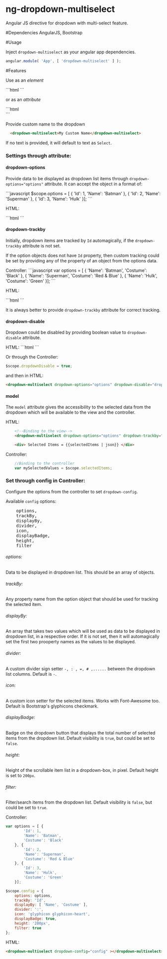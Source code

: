 # ng-dropdown-multiselect
Angular JS directive for dropdown with multi-select feature.

#Dependencies
AngularJS, Bootstrap

#Usage

Inject <code>dropdown-multiselect</code> as your angular app dependencies.
```javascript
angular.module( 'App', [ 'dropdown-multiselect' ] );
```

#Features

<p>Use as an <em>element</em></p>
```html
  <dropdown-multiselect></dropdown-multiselect>
```
<p>or as an <em>attribute</em></p>
```html
    <div dropdown-multiselect ></div>
```

Provide custom name to the dropdown
```html
  <dropdown-multiselect>My Custom Name</dropdown-multiselect>
```
If no text is provided, it will default to text as <code>Select</code>.

<h3>Settings through attribute:</h3>

<h4>dropdown-options</h4>
<p>Provide data to be displayed as dropdown list items through <code>dropdown-options="options"</code> attribute. It can accept the object in a format of:</p>
```javascript
$scope.options = [ {
        'Id': 1,
        'Name': 'Batman'
    }, {
        'Id': 2,
        'Name': 'Superman'
    }, {
        'Id': 3,
        'Name': 'Hulk'
    }];
```
<p>HTML:</p>
```html
<dropdown-multiselect dropdown-options="options"></dropdown-multiselect>
```

<h4>dropdown-trackby</h4>
<p>Initially, dropdown items are tracked by <code>Id</code> automagically, if the <code>dropdown-trackby</code> attribute is not set.</p>
<p>If the option objects does not have <code>Id</code> property, then custom tracking could be set by providing any of the property of an object from the options data.</p>
Controller:
```javascript
var options = [ {
        'Name': 'Batman',
        'Costume': 'Black'
    }, {
        'Name': 'Superman',
        'Costume': 'Red & Blue'
    }, {
        'Name': 'Hulk',
        'Costume': 'Green'
    }];
```
<p>HTML:</p>
```html
<dropdown-multiselect dropdown-options="options" dropdown-trackby="Name"></dropdown-multiselect>
```
<p>It is always better to provide <code>dropdown-trackby</code> attribute for correct tracking.</p>

<h4>dropdown-disable</h4>
<p>Dropdown could be disabled by providing boolean value to <code>dropdown-disable</code> attribute.</p>
HTML:
```html
<dropdown-multiselect dropdown-options="options" dropdown-disable="true"></dropdown-multiselect>
```
<p>Or through the Controller:</p>

```javascript
$scope.dropdownDisable = true;
```
and then in HTML:
```html
<dropdown-multiselect dropdown-options="options" dropdown-disable="dropdownDisable"></dropdown-multiselect>
```

<h4>model</h4>
The <code>model</code> attribute gives the accessibility to the selected data from the dropdown which will be available to the view and the controller.

HTML:
```html
    <!--Binding to the view-->
    <dropdown-multiselect dropdown-options="options" dropdown-trackby="Id" model="selectedItems"></dropdown-multiselect>

    <div> Selected Items = {{selectedItems | json}} </div>
```

Controller:
```javascript
    //Binding to the controller
    var mySelectedValues = $scope.selectedItems;
```

<h3>Set through config in Controller:</h3>
Configure the options from the controller to set <code>dropdown-config</code>.
<p>Available <code>config</code> options:
<pre>
    options,
    trackBy,
    displayBy,  
    divider,
    icon,
    displayBadge,
    height,
    filter
</pre>

<h6>options:</h6> <p>Data to be displayed in dropdown list. This should be an array of objects.</p>
<h6>trackBy:</h6> <p>Any property name from the option object that should be used for tracking the selected item.</p>
<h6>displayBy:</h6><p>An array that takes two values which will be used as data to be displayed in dropdown list, in a respective order. If it is not set, then it will automagically set the first two prooperty names as the values to be displayed.</p>
<h6>divider:</h6> <p>A custom divider sign setter <code>-, : , =, # ,......</code> between the dropdown list columns. Default is <code>-</code>.</p>
<h6>icon:</h6> <p>A custom icon setter for the selected items. Works with Font-Awesome too. Default is Bootstrap's glyphicons checkmark.</p>
<h6>displayBadge:</h6> <p>Badge on the dropdown button that displays the total number of selected items from the dropdown list. Default visibility is <code>true</code>, but could be set to <code>false</code>.</p>
<h6>height:</h6> <p>Height of the scrollable item list in a dropdown-box, in pixel. Default height is set to <code>200px</code>.</p>
<h6>filter:</h6> <p>Filter/search items from the dropdown list. Default visibility is <code>false</code>, but could be set to <code>true</code>.</p>

Controller:
```javascript
var options = [ {
        'Id': 1,
        'Name': 'Batman',
        'Costume': 'Black'
    }, {
        'Id': 2,
        'Name': 'Superman',
        'Costume': 'Red & Blue'
    }, {
        'Id': 3,
        'Name': 'Hulk',
        'Costume': 'Green'
    }];

$scope.config = {
    options: options,
    trackBy: 'Id',
    displayBy: [ 'Name', 'Costume' ],
    divider: ':',
    icon: 'glyphicon glyphicon-heart',
    displayBadge: true,
    height: '200px',
    filter: true
};
```

HTML:
```html
<dropdown-multiselect dropdown-config="config" ></dropdown-multiselect>
```
